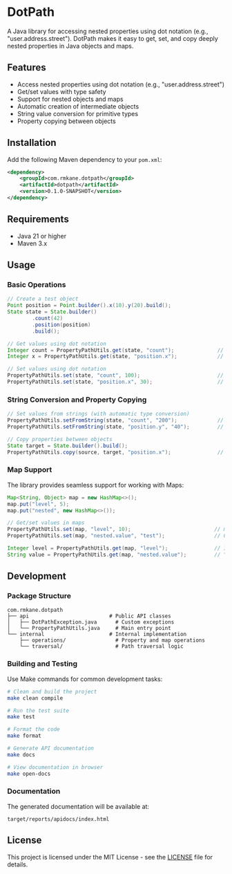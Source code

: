 # DotPath

A Java library for accessing nested properties using dot notation (e.g., "user.address.street"). DotPath makes it easy to get, set, and copy deeply nested properties in Java objects and maps.

## Features

- Access nested properties using dot notation (e.g., "user.address.street")
- Get/set values with type safety
- Support for nested objects and maps
- Automatic creation of intermediate objects
- String value conversion for primitive types
- Property copying between objects

## Installation

Add the following Maven dependency to your `pom.xml`:

```xml
<dependency>
    <groupId>com.rmkane.dotpath</groupId>
    <artifactId>dotpath</artifactId>
    <version>0.1.0-SNAPSHOT</version>
</dependency>
```

## Requirements

- Java 21 or higher
- Maven 3.x

## Usage

### Basic Operations

```java
// Create a test object
Point position = Point.builder().x(10).y(20).build();
State state = State.builder()
        .count(42)
        .position(position)
        .build();

// Get values using dot notation
Integer count = PropertyPathUtils.get(state, "count");              // 42
Integer x = PropertyPathUtils.get(state, "position.x");             // 10

// Set values using dot notation
PropertyPathUtils.set(state, "count", 100);                         // state.count = 100
PropertyPathUtils.set(state, "position.x", 30);                     // state.position.x = 30
```

### String Conversion and Property Copying

```java
// Set values from strings (with automatic type conversion)
PropertyPathUtils.setFromString(state, "count", "200");             // state.count = 200
PropertyPathUtils.setFromString(state, "position.y", "40");         // state.position.y = 40

// Copy properties between objects
State target = State.builder().build();
PropertyPathUtils.copy(source, target, "position.x");               // Copies x coordinate
```

### Map Support

The library provides seamless support for working with Maps:

```java
Map<String, Object> map = new HashMap<>();
map.put("level", 5);
map.put("nested", new HashMap<>());

// Get/set values in maps
PropertyPathUtils.set(map, "level", 10);                           // map.level = 10
PropertyPathUtils.set(map, "nested.value", "test");                // Creates nested structure

Integer level = PropertyPathUtils.get(map, "level");               // 10
String value = PropertyPathUtils.get(map, "nested.value");         // "test"
```

## Development

### Package Structure

```
com.rmkane.dotpath
├── api                          # Public API classes
│   ├── DotPathException.java      # Custom exceptions
│   └── PropertyPathUtils.java     # Main entry point
└── internal                     # Internal implementation
    ├── operations/                # Property and map operations
    └── traversal/                 # Path traversal logic
```

### Building and Testing

Use Make commands for common development tasks:

```bash
# Clean and build the project
make clean compile

# Run the test suite
make test

# Format the code
make format

# Generate API documentation
make docs

# View documentation in browser
make open-docs
```

### Documentation

The generated documentation will be available at:
```
target/reports/apidocs/index.html
```

## License

This project is licensed under the MIT License - see the [LICENSE](LICENSE) file for details.
